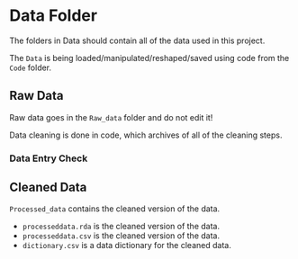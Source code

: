 # Data Folder

The folders in Data should contain all of the data used in this project. 

The `Data` is being loaded/manipulated/reshaped/saved using code from the `Code` folder. 

## Raw Data

Raw data goes in the `Raw_data` folder and do not edit it! 

Data cleaning is done in code, which archives of all of the cleaning steps.

### Data Entry Check




## Cleaned Data

`Processed_data` contains the cleaned version of the data. 


* `processeddata.rda` is the cleaned version of the data.
* `processeddata.csv` is the cleaned version of the data.
* `dictionary.csv` is a data dictionary for the cleaned data.
